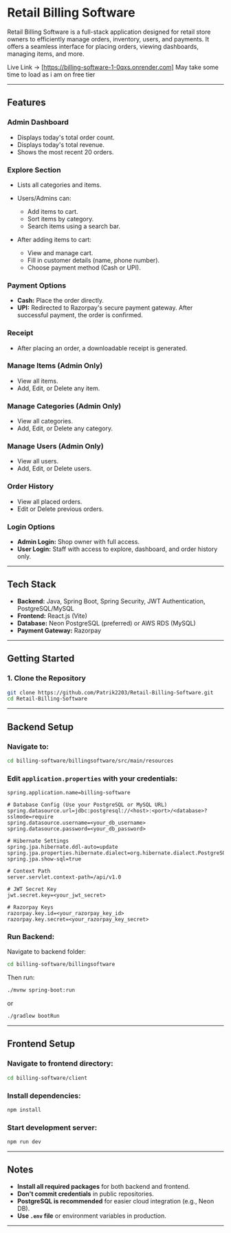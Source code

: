 # Retail Billing Software

Retail Billing Software is a full-stack application designed for retail store owners to efficiently manage orders, inventory, users, and payments. It offers a seamless interface for placing orders, viewing dashboards, managing items, and more.

Live Link -> [https://billing-software-1-0qxs.onrender.com] May take some time to load as i am on free tier

---

## Features

### Admin Dashboard

* Displays today's total order count.
* Displays today's total revenue.
* Shows the most recent 20 orders.

### Explore Section

* Lists all categories and items.
* Users/Admins can:

  * Add items to cart.
  * Sort items by category.
  * Search items using a search bar.
* After adding items to cart:

  * View and manage cart.
  * Fill in customer details (name, phone number).
  * Choose payment method (Cash or UPI).

### Payment Options

* **Cash:** Place the order directly.
* **UPI:** Redirected to Razorpay's secure payment gateway. After successful payment, the order is confirmed.

### Receipt

* After placing an order, a downloadable receipt is generated.

### Manage Items (Admin Only)

* View all items.
* Add, Edit, or Delete any item.

### Manage Categories (Admin Only)

* View all categories.
* Add, Edit, or Delete any category.

### Manage Users (Admin Only)

* View all users.
* Add, Edit, or Delete users.

### Order History

* View all placed orders.
* Edit or Delete previous orders.

### Login Options

* **Admin Login:** Shop owner with full access.
* **User Login:** Staff with access to explore, dashboard, and order history only.

---

## Tech Stack

* **Backend:** Java, Spring Boot, Spring Security, JWT Authentication, PostgreSQL/MySQL
* **Frontend:** React.js (Vite)
* **Database:** Neon PostgreSQL (preferred) or AWS RDS (MySQL)
* **Payment Gateway:** Razorpay

---

## Getting Started

### 1. Clone the Repository

```bash
git clone https://github.com/Patrik2203/Retail-Billing-Software.git
cd Retail-Billing-Software
```

---

## Backend Setup

### Navigate to:

```bash
cd billing-software/billingsoftware/src/main/resources
```

### Edit `application.properties` with your credentials:

```properties
spring.application.name=billing-software

# Database Config (Use your PostgreSQL or MySQL URL)
spring.datasource.url=jdbc:postgresql://<host>:<port>/<database>?sslmode=require
spring.datasource.username=<your_db_username>
spring.datasource.password=<your_db_password>

# Hibernate Settings
spring.jpa.hibernate.ddl-auto=update
spring.jpa.properties.hibernate.dialect=org.hibernate.dialect.PostgreSQLDialect
spring.jpa.show-sql=true

# Context Path
server.servlet.context-path=/api/v1.0

# JWT Secret Key
jwt.secret.key=<your_jwt_secret>

# Razorpay Keys
razorpay.key.id=<your_razorpay_key_id>
razorpay.key.secret=<your_razorpay_key_secret>
```

### Run Backend:

Navigate to backend folder:

```bash
cd billing-software/billingsoftware
```

Then run:

```bash
./mvnw spring-boot:run
```

or

```bash
./gradlew bootRun
```

---

## Frontend Setup

### Navigate to frontend directory:

```bash
cd billing-software/client
```

### Install dependencies:

```bash
npm install
```

### Start development server:

```bash
npm run dev
```

---

## Notes

* **Install all required packages** for both backend and frontend.
* **Don't commit credentials** in public repositories.
* **PostgreSQL is recommended** for easier cloud integration (e.g., Neon DB).
* **Use `.env` file** or environment variables in production.

---
